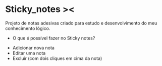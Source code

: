 # Sticky_notes ><

Projeto de notas adesivas criado para estudo e desenvolvimento do meu conhecimento lógico.

- O que é possível fazer no Sticky notes? 

* Adicionar nova nota
* Editar uma nota
* Excluir (com dois cliques em cima da nota)
